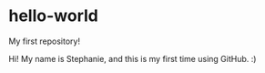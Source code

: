 # hello-world
My first repository! 

Hi! My name is Stephanie, and this is my first time using GitHub. :)
